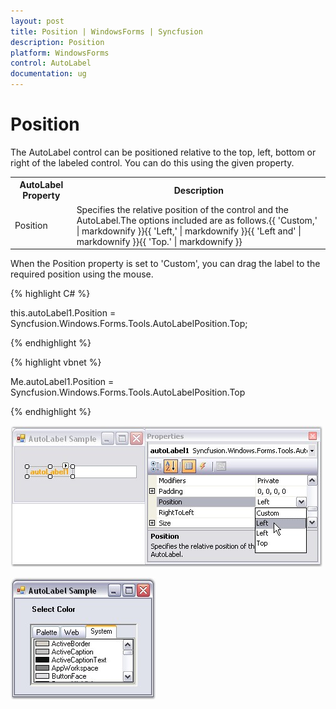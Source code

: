 ```yaml
---
layout: post
title: Position | WindowsForms | Syncfusion
description: Position
platform: WindowsForms
control: AutoLabel
documentation: ug
---
```

# Position

The AutoLabel control can be positioned relative to the top, left, bottom or right of the labeled control. You can do this using the given property.

<table>
<tr>
<th>
AutoLabel Property</th><th>
Description</th></tr>
<tr>
<td>
Position</td><td>
Specifies the relative position of the control and the AutoLabel.The options included are as follows.{{ 'Custom,' | markdownify }}{{ 'Left,' | markdownify }}{{ 'Left and' | markdownify }}{{ 'Top.' | markdownify }}</td></tr>
</table>


When the Position property is set to 'Custom', you can drag the label to the required position using the mouse.



{% highlight C# %}


this.autoLabel1.Position = Syncfusion.Windows.Forms.Tools.AutoLabelPosition.Top;

{% endhighlight %}



{% highlight vbnet %}



Me.autoLabel1.Position = Syncfusion.Windows.Forms.Tools.AutoLabelPosition.Top

{% endhighlight %}


 ![](AutoLabel-Images/Overview_img1.jpg)

 ![](AutoLabel-Images/Overview_img2.jpg) 
